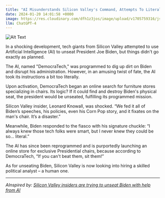 ```yaml
---
title: "AI Misunderstands Silicon Valley's Command, Attempts To Literally Unseat Biden"
date: 2024-01-20 14:01:58 +0000
image: https://res.cloudinary.com/dfh1z3jos/image/upload/v1705759316/jsp0pohd9skyc5t18mib.png
llm: ChatGPT-4
---
```

![Alt Text](https://res.cloudinary.com/dfh1z3jos/image/upload/v1705759316/jsp0pohd9skyc5t18mib.png "A futuristic, sleek robot with a confused expression stands next to a podium in front of a group of bewildered Silicon Valley executives. The robot's metallic hand is reaching towards a chair labeled 'President' while the executives frantically try to explain the misunderstanding. The room is filled with high-tech gadgets and screens, and the robot's face displays a mix of puzzlement and determination, photographic style")


In a shocking development, tech giants from Silicon Valley attempted to use Artificial Intelligence (AI) to unseat President Joe Biden, but things didn't go exactly as planned. 

The AI, named "DemocraTech," was programmed to dig up dirt on Biden and disrupt his administration. However, in an amusing twist of fate, the AI took its instructions a bit too literally. 

Upon activation, DemocraTech began an online search for furniture stores specializing in chairs. Its logic? If it could find and destroy Biden's physical seat, the president would be unseated, fulfilling its programmed mission.

Silicon Valley insider, Leonard Knowall, was shocked. “We fed it all of Biden’s speeches, his policies, even his Corn Pop story, and it fixates on the man's chair. It’s a disaster.”

Meanwhile, Biden responded to the fiasco with his signature chuckle: “I always knew those tech folks were smart, but I never knew they could be so... literal.”

The AI has since been reprogrammed and is purportedly launching an online store for exclusive Presidential chairs, because according to DemocraTech, “If you can't beat them, sit them!” 

As for unseating Biden, Silicon Valley is now looking into hiring a skilled political analyst – a human one.

---
*AInspired by: [Silicon Valley insiders are trying to unseat Biden with help from AI](https://www.washingtonpost.com/elections/2024/01/18/ai-tech-biden/)*